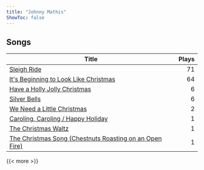 ```yaml
---
title: "Johnny Mathis"
ShowToc: false
---
```


## Songs
Title | Plays 
----- | -----: 
[Sleigh Ride](/songs/sleigh-ride) | 71
[It's Beginning to Look Like Christmas](/songs/its-beginning-to-look-like-christmas) | 64
[Have a Holly Jolly Christmas](/songs/have-a-holly-jolly-christmas) | 6
[Silver Bells](/songs/silver-bells) | 6
[We Need a Little Christmas](/songs/we-need-a-little-christmas) | 2
[Caroling, Caroling / Happy Holiday](/songs/caroling-caroling-happy-holiday) | 1
[The Christmas Waltz](/songs/the-christmas-waltz) | 1
[The Christmas Song (Chestnuts Roasting on an Open Fire)](/songs/the-christmas-song-chestnuts-roasting-on-an-open-fire) | 1

{{< more >}}